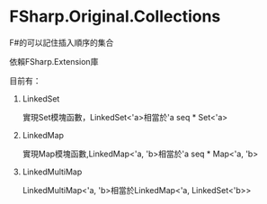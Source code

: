# FSharp.Original.Collections
F#的可以記住插入順序的集合

依賴FSharp.Extension庫

目前有：

1. LinkedSet
	
	實現Set模塊函數，LinkedSet<'a>相當於'a seq * Set<'a>

2. LinkedMap

	實現Map模塊函數,LinkedMap<'a, 'b>相當於'a seq * Map<'a, 'b>

3. LinkedMultiMap

	LinkedMultiMap<'a, 'b>相當於LinkedMap<'a, LinkedSet<'b>>